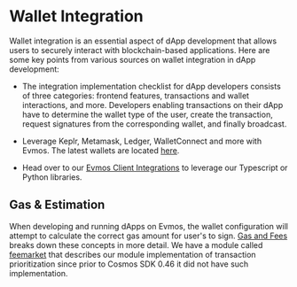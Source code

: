 # Wallet Integration

Wallet integration is an essential aspect of dApp development that allows users to securely interact with blockchain-based
applications. Here are some key points from various sources on wallet integration in dApp development:

- The integration implementation checklist for dApp developers consists of three categories: frontend features,
transactions and wallet interactions, and more. Developers enabling transactions on their dApp have to determine
the wallet type of the user, create the transaction, request signatures from the corresponding wallet, and finally broadcast.

- Leverage Keplr, Metamask, Ledger, WalletConnect and more with Evmos. The latest wallets are located [here](https://academy.evmos.org/articles/wallet).

- Head over to our [Evmos Client Integrations](./../../develop/tools/client-integrations)
  to leverage our Typescript or Python libraries.

## Gas & Estimation

When developing and running dApps on Evmos, the wallet configuration will attempt to calculate the correct gas amount
for user's to sign. [Gas and Fees](./../../../protocol/concepts/gas-and-fees) breaks down these concepts in more detail.
We have a module called [feemarket](./../../../protocol/modules/feemarket#concepts) that describes our module implementation
of transaction prioritization since prior to Cosmos SDK 0.46 it did not have such implementation.
